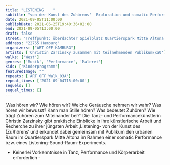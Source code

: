 ```yaml
---
title: "LISTENING    "
subtitle: "von der Kunst des Zuhörens'  Exploration und somatic Performance im urbanen Raum      "
date: 2021-09-05T11:00:00
publishDate: 2021-06-25T19:40:36+02:00
end: 2021-09-05T13:00:00
draft: false
street: "Treffpunkt: überdachter Spielplatz Quartierspark Mitte Altona (An der Kleiderkasse 13)"
address: "22765 Hamburg"
organizers: ["ART OFF HAMBURG"]
artists: ['Christin Zarzinsky zusammen mit teilnehmenden Publikum\xa0']
walks: ['West']
genres: ['Musik', 'Performance', 'Malerei']
kids: ['Kinderprogramm']
featuredImage: ""
repeats: ['ART_OFF_Walk_03A']
repeat_times: ['2021-09-04T15:00:00']
sequels: []
sequel_times: []
---
```


‚Was hören wir? Wie hören wir? Welche Geräusche nehmen wir wahr? Was hören wir bewusst? Kann man Stille hören? Was bedeutet Zuhören? Wie trägt Zuhören zum Miteinander bei?` Die Tanz- und Performancekünstlerin Christin Zarzinsky gibt praktische Einblicke in ihre künstlerische Arbeit und Recherche zu ihrer jüngsten Arbeit ‚Listening- von der Kunst des (Zu)hörens‘ und erkundet dabei gemeinsam mit Publikum den urbanen Raum im Quartierspark Mitte Altona im Rahmen einer somatic Performance bzw. eines Listening-Sound-Raum-Experiments.

- Keinerlei Vorkenntnisse in Tanz, Performance und Körperarbeit erforderlich - 